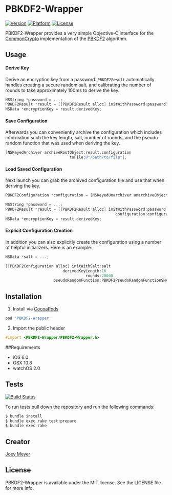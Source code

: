 # PBKDF2-Wrapper

[![Version](https://img.shields.io/cocoapods/v/PBKDF2-Wrapper.svg?style=flat)](http://cocoadocs.org/docsets/PBKDF2-Wrapper)
[![Platform](https://img.shields.io/cocoapods/p/PBKDF2-Wrapper.svg?style=flat)](http://cocoadocs.org/docsets/PBKDF2-Wrapper)
[![License](https://img.shields.io/cocoapods/l/PBKDF2-Wrapper.svg?style=flat)](http://cocoadocs.org/docsets/PBKDF2-Wrapper)

PBKDF2-Wrapper provides a very simple Objective-C interface for the [CommonCrypto](https://developer.apple.com/library/mac/documentation/security/conceptual/cryptoservices/GeneralPurposeCrypto/GeneralPurposeCrypto.html#//apple_ref/doc/uid/TP40011172-CH9-SW1) implementation of the [PBKDF2](http://blog.agilebits.com/2011/05/05/defending-against-crackers-peanut-butter-keeps-dogs-friendly-too/) algorithm.

## Usage

#### Derive Key
Derive an encryption key from a password. `PBKDF2Result` automatically handles creating a secure random salt, and calibrating the number of rounds to take approximately 100ms to derive the key.

```objective-c
NSString *password = ...;
PBKDF2Result *result = [[PBKDF2Result alloc] initWithPassword:password];
NSData *encryptionKey = result.derivedKey;
```

#### Save Configuration
Afterwards you can conveniently archive the configuration which includes information such the key length, salt, number of rounds, and the pseudo random function that was used when deriving the key.

```objective-c
[NSKeyedArchiver archiveRootObject:result.configuration
                            toFile:@"/path/to/file"];
```

#### Load Saved Configuration
Next launch you can grab the archived configuration file and use that when deriving the key.

```objective-c
PBKDF2Configuration *configuration = [NSKeyedUnarchiver unarchiveObjectWithFile:@"/path/to/file"];

NSString *password = ...;
PBKDF2Result *result = [[PBKDF2Result alloc] initWithPassword:password
                                                configuration:configuration];
NSData *encryptionKey = result.derivedKey;
```

#### Explicit Configuration Creation
In addition you can also explicitly create the configuration using a number of helpful initializers. Here is an example:

```objective-c
NSData *salt = ...;

[[PBKDF2Configuration alloc] initWithSalt:salt
                         derivedKeyLength:16
                                   rounds:20000
                     pseudoRandomFunction:PBKDF2PseudoRandomFunctionSHA256];
```

## Installation

1. Install via [CocoaPods](http://cocoapods.org/)
	
  ```ruby
  pod 'PBKDF2-Wrapper'
  ```

2. Import the public header

  ```objective-c
  #import <PBKDF2-Wrapper/PBKDF2-Wrapper.h>
  ```

##Requirements

- iOS 6.0
- OSX 10.8
- watchOS 2.0

## Tests

[![Build Status](https://travis-ci.org/joeymeyer/PBKDF2-Wrapper.svg?branch=master)](https://travis-ci.org/joeymeyer/PBKDF2-Wrapper)

To run tests pull down the repository and run the following commands:

```bash
$ bundle install
$ bundle exec rake test:prepare
$ bundle exec rake
```

## Creator

[Joey Meyer](http://www.joeymeyer.com)

## License

PBKDF2-Wrapper is available under the MIT license. See the LICENSE file for more info.
